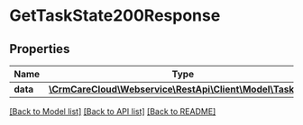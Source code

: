 # GetTaskState200Response

## Properties
Name | Type | Description | Notes
------------ | ------------- | ------------- | -------------
**data** | [**\CrmCareCloud\Webservice\RestApi\Client\Model\TaskState**](TaskState.md) |  | [optional] 

[[Back to Model list]](../../README.md#documentation-for-models) [[Back to API list]](../../README.md#documentation-for-api-endpoints) [[Back to README]](../../README.md)

